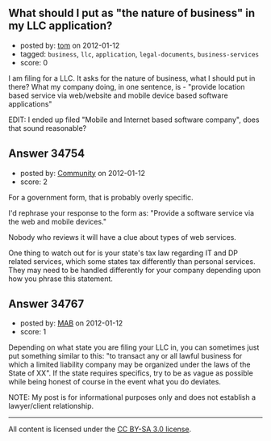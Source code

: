 ## What should I put as "the nature of business" in my LLC application?

- posted by: [tom](https://stackexchange.com/users/-1/14815-tom) on 2012-01-12
- tagged: `business`, `llc`, `application`, `legal-documents`, `business-services`
- score: 0

I am filing for a LLC. It asks for the nature of business, what I should put in there? What my company doing, in one sentence, is - "provide location based service via web/website and mobile device based software applications"

EDIT: I ended up filed "Mobile and Internet based software company", does that sound reasonable? 


## Answer 34754

- posted by: [Community](https://stackexchange.com/users/-1/-1-community) on 2012-01-12
- score: 2

For a government form, that is probably overly specific. 

I'd rephrase your response to the form as: "Provide a software service via the web and mobile devices."

Nobody who reviews it will have a clue about types of web services. 

One thing to watch out for is your state's tax law regarding IT and DP related services, which some states tax differently than personal services. They may need to be handled differently for your company depending upon how you phrase this statement. 


## Answer 34767

- posted by: [MAB](https://stackexchange.com/users/-1/15587-mab) on 2012-01-12
- score: 1

Depending on what state you are filing your LLC in, you can sometimes just put something similar to this: "to transact any or all lawful business for which a limited liability company may be organized under the laws of the State of XX".  If the state requires specifics, try to be as vague as possible while being honest of course in the event what you do deviates.

NOTE: My post is for informational purposes only and does not establish a lawyer/client relationship.



---

All content is licensed under the [CC BY-SA 3.0 license](https://creativecommons.org/licenses/by-sa/3.0/).
